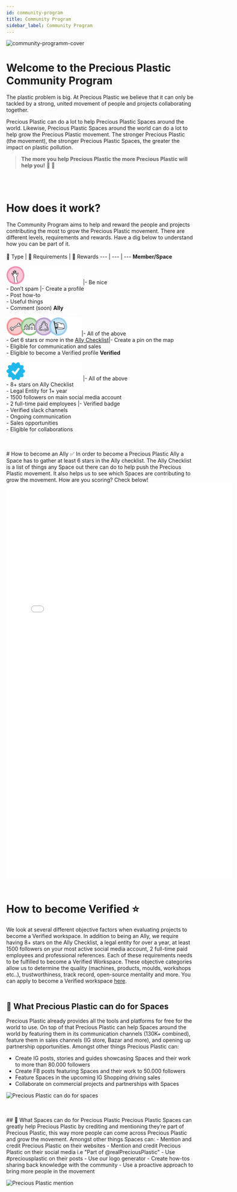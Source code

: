 ```yaml
---
id: community-program
title: Community Program
sidebar_label: Community Program
---
```

![community-programm-cover](https://user-images.githubusercontent.com/17761877/113297730-4959ca80-92fb-11eb-802d-6a02f61ff471.jpg)

# Welcome to the Precious Plastic Community Program

The plastic problem is big. At Precious Plastic we believe that it can only be tackled by a strong, united movement of people and projects collaborating together.

Precious Plastic can do a lot to help Precious Plastic Spaces around the world. Likewise, Precious Plastic Spaces around the world can do a lot to help grow the Precious Plastic movement. The stronger Precious Plastic (the movement), the stronger Precious Plastic Spaces, the greater the impact on plastic pollution.
<br>
> <b>The more you help Precious Plastic the more Precious Plastic will help you!</b> 🤜 🤛
<br>
<br>

# How does it work?
The Community Program aims to help and reward the people and projects contributing the most to grow the Precious Plastic movement. There are different levels, requirements and rewards. Have a dig below to understand how you can be part of it.
<br>
<br>
🚩 Type | 🤝 Requirements | 💫 Rewards
--- | --- | ---
<b>Member/Space</b> <br> <br> <img style="margin-left: 0;" src="../assets/build/community-program-member.png" width="200px"/> |- Be nice <br> - Don’t spam |- Create a profile<br>- Post how-to<br>- Useful things<br>- Comment (soon)
<b>Ally</b> <br> <br> <img style="margin-left: 0;" src="../assets/build/all-spaces-with-no-member.png" width="200px"/>|- All of the above<br>- Get 6 stars or more in the [Ally Checklist](#ally-checklist-)|- Create a pin on the map<br>- Eligible for communication and sales<br>- Eligible to become a Verified profile
<b>Verified</b> <br> <br> <img style="margin-left: 0;" src="../assets/build/community-program-verified.png" width="200px"/> |- All of the above<br>- 8+ stars on Ally Checklist<br>- Legal Entity for 1+ year<br>- 1500 followers on main social media account<br>- 2 full-time paid employees  |- Verified badge<br>- Verified slack channels<br>- Ongoing communication<br> - Sales opportunities<br>- Eligible for collaborations



<br>
<br>
# How to become an Ally ✅
In order to become a Precious Plastic Ally a Space has to gather at least 6 stars in the Ally checklist.
The Ally Checklist is a list of things any Space out there can do to help push the Precious Plastic movement. It also helps us to see which Spaces are contributing to grow the movement. How are you scoring? Check below!

<iframe width="600px" height="1050px" src="//jsfiddle.net/PreciousPlastic/xubr3gLz/11/embedded/result/" allowfullscreen="allowfullscreen" allowpaymentrequest frameborder="0"></iframe>
<br>
<br>

# How to become Verified ⭐️
We look at several different objective factors when evaluating projects to become a Verified workspace. In addition to being an Ally, we require having 8+ stars on the Ally Checklist, a legal entity for over a year, at least 1500 followers on your most active social media account, 2 full-time paid employees and professional references. Each of these requirements needs to be fulfilled to become a Verified Workspace. These objective categories allow us to determine the quality (machines, products, moulds, workshops etc..), trustworthiness, track record, open-source mentality and more. You can apply to become a Verified workspace [here](https://forms.monday.com/forms/094b47dcc2528236d552a1fcad7d46c6?r=use1).
<br>
<br>

 ##  💎 What Precious Plastic can do for Spaces
Precious Plastic already provides all the tools and platforms for free for the world to use. On top of that Precious Plastic can help Spaces around the world by featuring them in its communication channels (130K+ combined), feature them in sales channels (IG store, Bazar and more), and opening up partnership opportunities. Amongst other things Precious Plastic can:
- Create IG posts, stories and guides showcasing Spaces and their work to more than 80.000 followers
- Create FB posts featuring Spaces and their work to 50.000 followers
- Feature Spaces in the upcoming IG Shopping driving sales
- Collaborate on commercial projects and partnerships with Spaces

![Precious Plastic can do for spaces](https://user-images.githubusercontent.com/17761877/113735716-cd95be80-96fc-11eb-906f-a080db811974.jpg)

<br>
<br>
 ##  🎁 What Spaces can do for Precious Plastic
Precious Plastic Spaces can greatly help Precious Plastic by crediting and mentioning they’re part of Precious Plastic, this way more people can come across Precious Plastic and grow the movement. Amongst other things Spaces can:
- Mention and credit Precious Plastic on their websites
- Mention and credit Precious Plastic on their social media i.e "Part of @realPreciousPlastic"
- Use #preciousplastic on their posts
- Use our logo generator
- Create how-tos sharing back knowledge with the community
- Use a proactive approach to bring more people in the movement


![Precious Plastic mention](https://user-images.githubusercontent.com/17761877/114057728-1bdcc600-9893-11eb-9cae-904e0175c03d.jpg)


<br>
<br>
<br>
